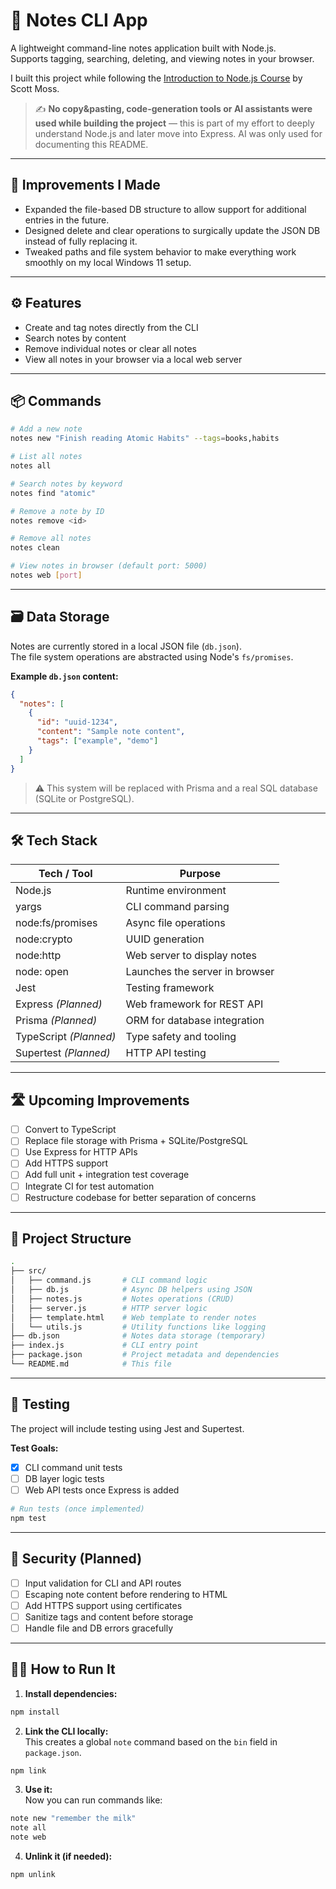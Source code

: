 # 📝 Notes CLI App

A lightweight command-line notes application built with Node.js.  
Supports tagging, searching, deleting, and viewing notes in your browser.

I built this project while following the [Introduction to Node.js Course](https://frontendmasters.com/courses/node-js-v3) by Scott Moss.

> ✍️ **No copy&pasting, code-generation tools or AI assistants were used while building the project** — this is part of my effort to deeply understand Node.js and later move into Express. AI was only used for documenting this README.

---

## 🔧 Improvements I Made

- Expanded the file-based DB structure to allow support for additional entries in the future.
- Designed delete and clear operations to surgically update the JSON DB instead of fully replacing it.
- Tweaked paths and file system behavior to make everything work smoothly on my local Windows 11 setup.

---

## ⚙️ Features

- Create and tag notes directly from the CLI
- Search notes by content
- Remove individual notes or clear all notes
- View all notes in your browser via a local web server

---

## 📦 Commands

```bash
# Add a new note
notes new "Finish reading Atomic Habits" --tags=books,habits

# List all notes
notes all

# Search notes by keyword
notes find "atomic"

# Remove a note by ID
notes remove <id>

# Remove all notes
notes clean

# View notes in browser (default port: 5000)
notes web [port]
```

---

## 🗃️ Data Storage

Notes are currently stored in a local JSON file (`db.json`).  
The file system operations are abstracted using Node's `fs/promises`.

**Example `db.json` content:**

```json
{
  "notes": [
    {
      "id": "uuid-1234",
      "content": "Sample note content",
      "tags": ["example", "demo"]
    }
  ]
}
```

> ⚠️ This system will be replaced with Prisma and a real SQL database (SQLite or PostgreSQL).

---

## 🛠️ Tech Stack

| Tech / Tool            | Purpose                        |
| ---------------------- | ------------------------------ |
| Node.js                | Runtime environment            |
| yargs                  | CLI command parsing            |
| node:fs/promises       | Async file operations          |
| node:crypto            | UUID generation                |
| node:http              | Web server to display notes    |
| node: open             | Launches the server in browser |
| Jest                   | Testing framework              |
| Express _(Planned)_    | Web framework for REST API     |
| Prisma _(Planned)_     | ORM for database integration   |
| TypeScript _(Planned)_ | Type safety and tooling        |
| Supertest _(Planned)_  | HTTP API testing               |

---

## 🛣️ Upcoming Improvements

- [ ] Convert to TypeScript
- [ ] Replace file storage with Prisma + SQLite/PostgreSQL
- [ ] Use Express for HTTP APIs
- [ ] Add HTTPS support
- [ ] Add full unit + integration test coverage
- [ ] Integrate CI for test automation
- [ ] Restructure codebase for better separation of concerns

---

## 📂 Project Structure

```bash
.
├── src/
│   ├── command.js       # CLI command logic
│   ├── db.js            # Async DB helpers using JSON
│   ├── notes.js         # Notes operations (CRUD)
│   ├── server.js        # HTTP server logic
│   ├── template.html    # Web template to render notes
│   └── utils.js         # Utility functions like logging
├── db.json              # Notes data storage (temporary)
├── index.js             # CLI entry point
├── package.json         # Project metadata and dependencies
└── README.md            # This file
```

---

## 🧪 Testing

The project will include testing using Jest and Supertest.

**Test Goals:**

- [x] CLI command unit tests
- [ ] DB layer logic tests
- [ ] Web API tests once Express is added

```bash
# Run tests (once implemented)
npm test
```

---

## 🔐 Security (Planned)

- [ ] Input validation for CLI and API routes
- [ ] Escaping note content before rendering to HTML
- [ ] Add HTTPS support using certificates
- [ ] Sanitize tags and content before storage
- [ ] Handle file and DB errors gracefully

---

## 🏃‍♂️ How to Run It

1. **Install dependencies:**

```bash
npm install
```

2. **Link the CLI locally:**  
   This creates a global `note` command based on the `bin` field in `package.json`.

```bash
npm link
```

3. **Use it:**  
   Now you can run commands like:

```bash
note new "remember the milk"
note all
note web
```

4. **Unlink it (if needed):**

```bash
npm unlink
```
